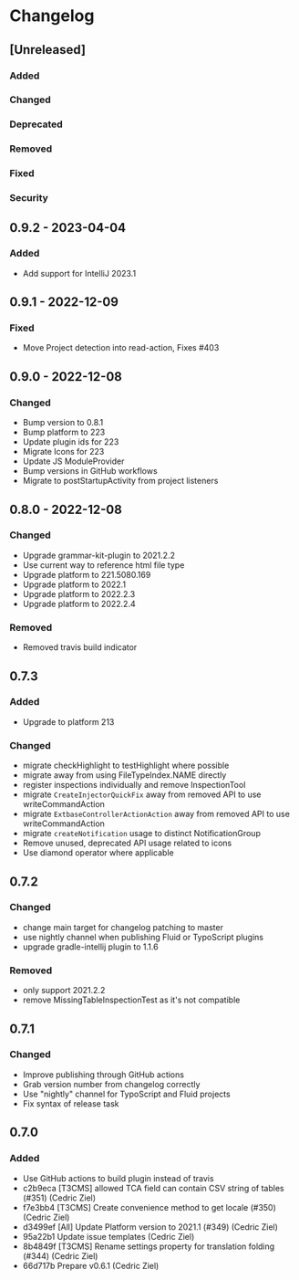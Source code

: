# Changelog

## [Unreleased]

### Added

### Changed

### Deprecated

### Removed

### Fixed

### Security

## 0.9.2 - 2023-04-04

### Added
- Add support for IntelliJ 2023.1

## 0.9.1 - 2022-12-09

### Fixed
- Move Project detection into read-action, Fixes #403

## 0.9.0 - 2022-12-08

### Changed
- Bump version to 0.8.1
- Bump platform to 223
- Update plugin ids for 223
- Migrate Icons for 223
- Update JS ModuleProvider
- Bump versions in GitHub workflows
- Migrate to postStartupActivity from project listeners

## 0.8.0 - 2022-12-08

### Changed
- Upgrade grammar-kit-plugin to 2021.2.2
- Use current way to reference html file type
- Upgrade platform to 221.5080.169
- Upgrade platform to 2022.1
- Upgrade platform to 2022.2.3
- Upgrade platform to 2022.2.4

### Removed
- Removed travis build indicator

## 0.7.3

### Added
- Upgrade to platform 213

### Changed
- migrate checkHighlight to testHighlight where possible
- migrate away from using FileTypeIndex.NAME directly
- register inspections individually and remove InspectionTool
- migrate `CreateInjectorQuickFix` away from removed API to use writeCommandAction
- migrate `ExtbaseControllerActionAction` away from removed API to use writeCommandAction
- migrate `createNotification` usage to distinct NotificationGroup
- Remove unused, deprecated API usage related to icons
- Use diamond operator where applicable

## 0.7.2

### Changed
- change main target for changelog patching to master
- use nightly channel when publishing Fluid or TypoScript plugins
- upgrade gradle-intellij plugin to 1.1.6

### Removed
- only support 2021.2.2
- remove MissingTableInspectionTest as it's not compatible

## 0.7.1

### Changed
- Improve publishing through GitHub actions
- Grab version number from changelog correctly
- Use "nightly" channel for TypoScript and Fluid projects
- Fix syntax of release task

## 0.7.0

### Added
- Use GitHub actions to build plugin instead of travis
- c2b9eca [T3CMS] allowed TCA field can contain CSV string of tables (#351) (Cedric Ziel)
- f7e3bb4 [T3CMS] Create convenience method to get locale (#350) (Cedric Ziel)
- d3499ef [All] Update Platform version to 2021.1 (#349) (Cedric Ziel)
- 95a22b1 Update issue templates (Cedric Ziel)
- 8b4849f [T3CMS] Rename settings property for translation folding (#344) (Cedric Ziel)
- 66d717b Prepare v0.6.1 (Cedric Ziel)
